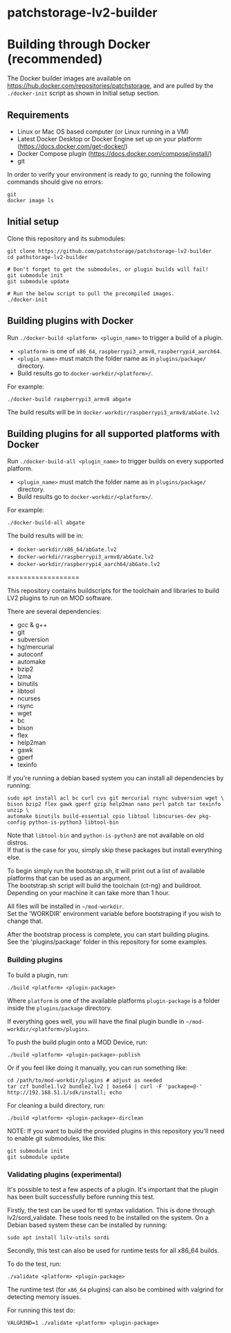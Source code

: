 patchstorage-lv2-builder
==================

# Building through Docker (recommended)

The Docker builder images are available on https://hub.docker.com/repositories/patchstorage, and are pulled by the `./docker-init` script as shown in Initial setup section.

## Requirements

* Linux or Mac OS based computer (or Linux running in a VM)
* Latest Docker Desktop or Docker Engine set up on your platform (https://docs.docker.com/get-docker/)
* Docker Compose plugin (https://docs.docker.com/compose/install/)
* git

In order to verify your environment is ready to go, running the following commands should give no errors:

```
git
docker image ls
```

## Initial setup

Clone this repository and its submodules:

```
git clone https://github.com/patchstorage/patchstorage-lv2-builder
cd pathstorage-lv2-builder

# Don't forget to get the submodules, or plugin builds will fail!
git submodule init
git submodule update

# Run the below script to pull the precompiled images.
./docker-init
```

## Building plugins with Docker

Run `./docker-build <platform> <plugin_name>` to trigger a build of a plugin.

* `<platform>` is one of `x86_64`, `raspberrypi3_armv8`, `raspberrypi4_aarch64`.
* `<plugin_name>` must match the folder name as in `plugins/package/` directory.
* Build results go to `docker-workdir/<platform>/`.

For example:

```
./docker-build raspberrypi3_armv8 abgate
```

The build results will be in `docker-workdir/raspberrypi3_armv8/abGate.lv2`

## Building plugins for all supported platforms with Docker

Run `./docker-build-all <plugin_name>` to trigger builds on every supported platform.

* `<plugin_name>` must match the folder name as in `plugins/package/` directory.
* Build results go to `docker-workdir/<platform>/`.

For example:

```
./docker-build-all abgate
```

The build results will be in:

* `docker-workdir/x86_64/abGate.lv2`
* `docker-workdir/raspberrypi3_armv8/abGate.lv2`
* `docker-workdir/raspberrypi4_aarch64/abGate.lv2`

==================

This repository contains buildscripts for the toolchain and libraries to build LV2 plugins to run on MOD software.

There are several dependencies:
 - gcc & g++
 - git
 - subversion
 - hg/mercurial
 - autoconf
 - automake
 - bzip2
 - lzma
 - binutils
 - libtool
 - ncurses
 - rsync
 - wget
 - bc
 - bison
 - flex
 - help2man
 - gawk
 - gperf
 - texinfo

If you're running a debian based system you can install all dependencies by running:
```
sudo apt install acl bc curl cvs git mercurial rsync subversion wget \
bison bzip2 flex gawk gperf gzip help2man nano perl patch tar texinfo unzip \
automake binutils build-essential cpio libtool libncurses-dev pkg-config python-is-python3 libtool-bin
```

Note that `libtool-bin` and `python-is-python3` are not available on old distros.<br/>
If that is the case for you, simply skip these packages but install everything else.

To begin simply run the bootstrap.sh, it will print out a list of available platforms that can be used as an argument.<br/>
The bootstrap.sh script will build the toolchain (ct-ng) and buildroot.<br/>
Depending on your machine it can take more than 1 hour.<br/>

All files will be installed in `~/mod-workdir`.<br/>
Set the 'WORKDIR' environment variable before bootstraping if you wish to change that.

After the bootstrap process is complete, you can start building plugins.<br/>
See the 'plugins/package' folder in this repository for some examples.

### Building plugins

To build a plugin, run:<br/>
```
./build <platform> <plugin-package>
```

Where `platform` is one of the available platforms `plugin-package` is a folder inside the `plugins/package` directory.

If everything goes well, you will have the final plugin bundle in `~/mod-workdir/<platform>/plugins`.<br/>

To push the build plugin onto a MOD Device, run:<br/>
```
./build <platform> <plugin-package>-publish
```
Or if you feel like doing it manually, you can run something like:
```
cd /path/to/mod-workdir/plugins # adjust as needed
tar czf bundle1.lv2 bundle2.lv2 | base64 | curl -F 'package=@-' http://192.168.51.1/sdk/install; echo
```

For cleaning a build directory, run:<br/>
```
./build <platform> <plugin-package>-dirclean
```

NOTE: If you want to build the provided plugins in this repository you'll need to enable git submodules, like this:
```
git submodule init
git submodule update
```

### Validating plugins (experimental)

It's possible to test a few aspects of a plugin. It's important that the plugin has been built successfully before running this test. 

Firstly, the test can be used for ttl syntax validation. This is done through lv2/sord_validate.
These tools need to be installed on the system. 
On a Debian based system these can be installed by running:<br/>
```
sudo apt install lilv-utils sordi
```
Secondly, this test can also be used for runtime tests for all x86_64 builds.

To do the test, run:<br/>
```
./validate <platform> <plugin-package>
```

The runtime test (for `x86_64` plugins) can also be combined with valgrind for detecting memory issues.

For running this test do:<br/>
```
VALGRIND=1 ./validate <platform> <plugin-package>
```
